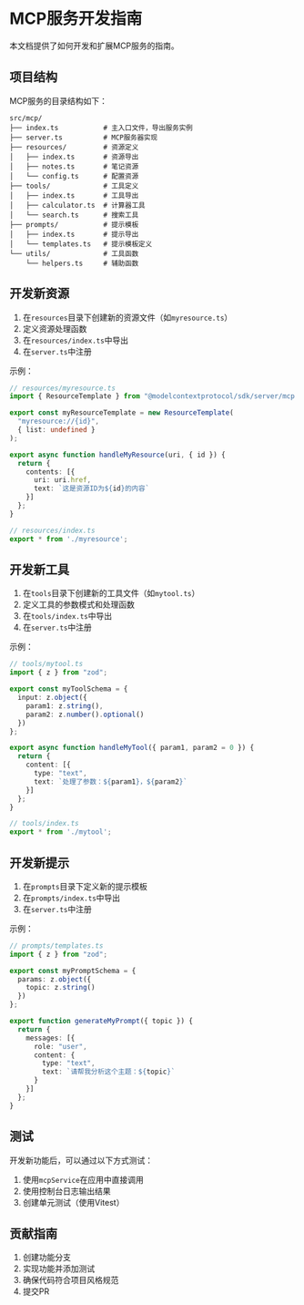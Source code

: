 # MCP服务开发指南

本文档提供了如何开发和扩展MCP服务的指南。

## 项目结构

MCP服务的目录结构如下：

```
src/mcp/
├── index.ts           # 主入口文件，导出服务实例
├── server.ts          # MCP服务器实现
├── resources/         # 资源定义
│   ├── index.ts       # 资源导出
│   ├── notes.ts       # 笔记资源
│   └── config.ts      # 配置资源
├── tools/             # 工具定义
│   ├── index.ts       # 工具导出
│   ├── calculator.ts  # 计算器工具
│   └── search.ts      # 搜索工具
├── prompts/           # 提示模板
│   ├── index.ts       # 提示导出
│   └── templates.ts   # 提示模板定义
└── utils/             # 工具函数
    └── helpers.ts     # 辅助函数
```

## 开发新资源

1. 在`resources`目录下创建新的资源文件（如`myresource.ts`）
2. 定义资源处理函数
3. 在`resources/index.ts`中导出
4. 在`server.ts`中注册

示例：

```typescript
// resources/myresource.ts
import { ResourceTemplate } from "@modelcontextprotocol/sdk/server/mcp.js";

export const myResourceTemplate = new ResourceTemplate(
  "myresource://{id}",
  { list: undefined }
);

export async function handleMyResource(uri, { id }) {
  return {
    contents: [{
      uri: uri.href,
      text: `这是资源ID为${id}的内容`
    }]
  };
}
```

```typescript
// resources/index.ts
export * from './myresource';
```

## 开发新工具

1. 在`tools`目录下创建新的工具文件（如`mytool.ts`）
2. 定义工具的参数模式和处理函数
3. 在`tools/index.ts`中导出
4. 在`server.ts`中注册

示例：

```typescript
// tools/mytool.ts
import { z } from "zod";

export const myToolSchema = {
  input: z.object({
    param1: z.string(),
    param2: z.number().optional()
  })
};

export async function handleMyTool({ param1, param2 = 0 }) {
  return {
    content: [{
      type: "text",
      text: `处理了参数：${param1}，${param2}`
    }]
  };
}
```

```typescript
// tools/index.ts
export * from './mytool';
```

## 开发新提示

1. 在`prompts`目录下定义新的提示模板
2. 在`prompts/index.ts`中导出
3. 在`server.ts`中注册

示例：

```typescript
// prompts/templates.ts
import { z } from "zod";

export const myPromptSchema = {
  params: z.object({
    topic: z.string()
  })
};

export function generateMyPrompt({ topic }) {
  return {
    messages: [{
      role: "user",
      content: {
        type: "text",
        text: `请帮我分析这个主题：${topic}`
      }
    }]
  };
}
```

## 测试

开发新功能后，可以通过以下方式测试：

1. 使用`mcpService`在应用中直接调用
2. 使用控制台日志输出结果
3. 创建单元测试（使用Vitest）

## 贡献指南

1. 创建功能分支
2. 实现功能并添加测试
3. 确保代码符合项目风格规范
4. 提交PR 